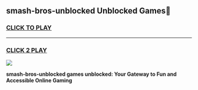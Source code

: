 
## smash-bros-unblocked Unblocked Games👋
<h3>
<a href="https://news.freeplayer.one?title=smash-bros-unblocked&ref=16F">CLICK TO PLAY</a></h3>
<hr>

<h3>
<a href="https://news.freeplayer.one?title=smash-bros-unblocked&ref=16F">CLICK 2 PLAY</a>
  
</h3>

<a href="https://news.freeplayer.one?title=smash-bros-unblocked&ref=16F/"><img src="https://clearcache.store/games.png"></a>


**smash-bros-unblocked games unblocked: Your Gateway to Fun and Accessible Online Gaming**
